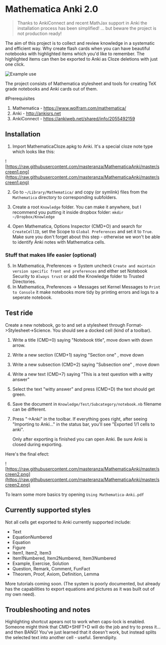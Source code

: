 # Mathematica Anki 2.0


> Thanks to AnkiConnect and recent MathJax support in Anki the installation process has been simplified! ... but beware the project is not production ready!


The aim of this project is to collect and review knowledge in a systematic and efficient way.
Why create flash cards when you can have beautiful notebooks with highlighted items which you'd like to remember.
The highlighted items can then be exported to Anki as Cloze deletions with just one click.

![Example use](https://raw.githubusercontent.com/masteranza/MathematicaAnki/master/screen0.png)

The project consists of Mathematica stylesheet and tools for creating TeX grade notebooks and Anki cards out of them. 

#Prerequisites
1. Mathematica - https://www.wolfram.com/mathematica/
2. Anki - http://ankisrs.net
3. AnkiConnect - https://ankiweb.net/shared/info/2055492159

## Installation

1. Import MathematicaCloze.apkg to Anki. It's a special cloze note type which looks like this:

![https://raw.githubusercontent.com/masteranza/MathematicaAnki/master/screen1.png](https://raw.githubusercontent.com/masteranza/MathematicaAnki/master/screen1.png)

2. Go to `~/Library/Mathematica/` and copy (or symlink) files from the `Mathematica` directory to corresponding subfolders.

3. Create a root `Knowledge` folder. You can make it anywhere, but I recommend you putting it inside dropbox folder:
`mkdir ~/Dropbox/Knowledge`

4. Open Mathematica, Options Inspector (CMD+O) and search for `CreateCellID`, set the Scope to `Global Preferences` and set it to `True`. Make sure you don't forget about this step - otherwise we won't be able to identify Anki notes with Mathematica cells.

### Stuff that makes life easier (optional)

5. In Mathematica, Preferences -> System uncheck `Create and maintain version specific front end preferences`
and either set Notebook Security to `Always trust` or add the Knowledge folder to Trusted Directories.
6. In Mathematica, Preferences -> Messages set Kernel Messages to `Print to Console` it make notebooks more tidy by printing errors and logs to a seperate notebook.


## Test ride

Create a new notebook, go to and set a stylesheet through Format->Stylesheet->Science. You should see a docked cell (kind of a toolbar).

 1. Write a title (CMD+0) saying "Notebook title", move down with down
    arrow.
 2. Write a new section (CMD+1) saying "Section one" , move down
 3. Write a new subsection (CMD+2) saying "Subsection one" , move down
 4. Write a new text (CMD+7) saying "This is a test question with a witty answer"
 5. Select the text "witty answer" and press (CMD+D) the text should get green.
 6. Save the document in `Knowledge/Test/Subcategory/notebook.nb` filename can be different.
 7. Press "->Anki" in the toolbar. If everything goes right, after seeing "Importing to Anki..." in the status bar, you'll see  "Exported 1/1 cells to anki". 

    Only after exporting is finished you can open Anki. Be sure Anki is closed during exporting.

Here's the final efect:

![https://raw.githubusercontent.com/masteranza/MathematicaAnki/master/screen2.png](https://raw.githubusercontent.com/masteranza/MathematicaAnki/master/screen2.png)

To learn some more basics try opening `Using Mathematica-Anki.pdf`

## Currently supported styles

Not all cells get exported to Anki currently supported include:

* Text
* EquationNumbered
* Equation
* Figure
* Item1, Item2, Item3
* Item1Numbered, Item2Numbered, Item3Numbered
* Example, Exercise, Solution
* Question, Remark, Comment, FunFact
* Theorem, Proof, Axiom, Definition, Lemma

More tutorials coming soon.  (The system is poorly documented, but already has the capabilities to export equations and pictures as it was built out of my own need).

## Troubleshooting and notes

Highlighting shortcut apears not to work when caps-lock is enabled.
Someone might think that CMD+SHIFT+D will do the job and try to press it... and then BANG! You've just learned that it doesn't work, but instead splits the selected text into another cell - useful. Serendipity.
